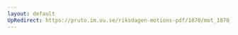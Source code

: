 ```yaml
---
layout: default
UpRedirect: https://pruto.im.uu.se/riksdagen-motions-pdf/1870/mot_1870__ak__64/mot_1870__ak__64-004.pdf
---
```


